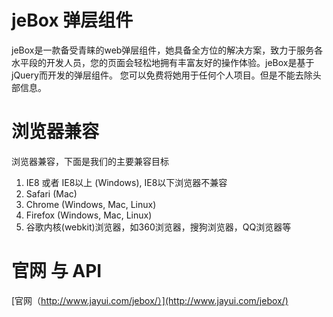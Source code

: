 # jeBox 弹层组件
jeBox是一款备受青睐的web弹层组件，她具备全方位的解决方案，致力于服务各水平段的开发人员，您的页面会轻松地拥有丰富友好的操作体验。jeBox是基于jQuery而开发的弹层组件。
您可以免费将她用于任何个人项目。但是不能去除头部信息。

# 浏览器兼容
浏览器兼容，下面是我们的主要兼容目标
1. IE8 或者 IE8以上 (Windows), IE8以下浏览器不兼容
2. Safari (Mac)
3. Chrome (Windows, Mac, Linux)
4. Firefox (Windows, Mac, Linux)
5. 谷歌内核(webkit)浏览器，如360浏览器，搜狗浏览器，QQ浏览器等

# 官网 与 API
[官网（http://www.jayui.com/jebox/）](http://www.jayui.com/jebox/)
